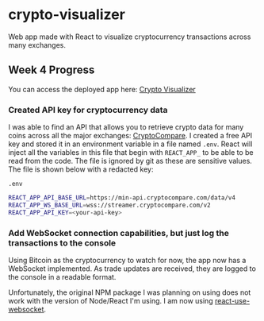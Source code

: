 
# crypto-visualizer

Web app made with React to visualize cryptocurrency transactions across many exchanges.

## Week 4 Progress

You can access the deployed app here: [Crypto Visualizer](https://react-crypto-visualizer.herokuapp.com/)

### Created API key for cryptocurrency data

I was able to find an API that allows you to retrieve crypto data for many coins across all the major exchanges: [CryptoCompare](https://www.cryptocompare.com/). I created a free API key and stored it in an environment variable in a file named `.env`. React will inject all the variables in this file that begin with `REACT_APP_` to be able to be read from the code. The file is ignored by git as these are sensitive values. The file is shown below with a redacted key:

`.env`

```bash
REACT_APP_API_BASE_URL=https://min-api.cryptocompare.com/data/v4
REACT_APP_WS_BASE_URL=wss://streamer.cryptocompare.com/v2
REACT_APP_API_KEY=<your-api-key>
```

### Add WebSocket connection capabilities, but just log the transactions to the console

Using Bitcoin as the cryptocurrency to watch for now, the app now has a WebSocket implemented. As trade updates are received, they are logged to the console in a readable format.

Unfortunately, the original NPM package I was planning on using does not work with the version of Node/React I'm using. I am now using [react-use-websocket](https://www.npmjs.com/package/react-use-websocket).
